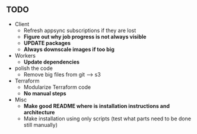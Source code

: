 ## TODO
- Client
  - Refresh appsync subscriptions if they are lost
  - **Figure out why job progress is not always visible**
  - **UPDATE packages**
  - **Always downscale images if too big**
- Workers
  - **Update dependencies**
- polish the code
  - Remove big files from git --> s3
- Terraform
  - Modularize Terraform code
  - **No manual steps**
- Misc
  - **Make good README where is installation instructions and architecture**
  - Make installation using only scripts (test what parts need to be done still manually)
